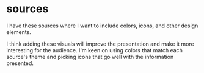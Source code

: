 # sources
I have these sources where I want to include colors, icons, and other design elements.

I think adding these visuals will improve the presentation and make it more interesting for the audience. I'm keen on using colors that match each source's theme and picking icons that go well with the information presented.
